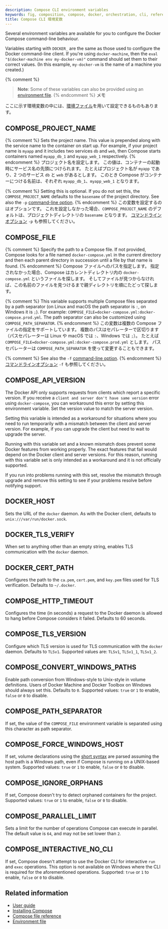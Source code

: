 ```yaml
---
description: Compose CLI environment variables
keywords: fig, composition, compose, docker, orchestration, cli, reference
title: Compose CLI 環境変数
---
```


Several environment variables are available for you to configure the Docker Compose command-line behaviour.

Variables starting with `DOCKER_` are the same as those used to configure the
Docker command-line client. If you're using `docker-machine`, then the `eval "$(docker-machine env my-docker-vm)"` command should set them to their correct values. (In this example, `my-docker-vm` is the name of a machine you created.)

{% comment %}
> **Note**: Some of these variables can also be provided using an
> [environment file](/compose/env-file.md).
{% endcomment %}
> **メモ**
>
ここに示す環境変数の中には、[環境ファイル](/compose/env-file.md)を用いて設定できるものもあります。

## COMPOSE\_PROJECT\_NAME

{% comment %}
Sets the project name. This value is prepended along with the service name to
the container on start up. For example, if your project name is `myapp` and it
includes two services `db` and `web`, then Compose starts containers named
`myapp_db_1` and `myapp_web_1` respectively.
{% endcomment %}
プロジェクト名を設定します。
この値は、コンテナーの起動時にサービス名の先頭につけられます。
たとえばプロジェクト名が `myapp` であり、2 つのサービス `db` と `web` があるとします。
このとき Compose がコンテナーにつける名前は、それぞれ `myapp_db_1`、`myapp_web_1` となります。

{% comment %}
Setting this is optional. If you do not set this, the `COMPOSE_PROJECT_NAME`
defaults to the `basename` of the project directory. See also the `-p`
[command-line option](overview.md).
{% endcomment %}
この変数を設定するのはオプションです。
これを設定しなかった場合、`COMPOSE_PROJECT_NAME` のデフォルトは、プロジェクトディレクトリの `basename` となります。
[コマンドラインオプション](overview.md) `-p` も参照してください。

## COMPOSE\_FILE

{% comment %}
Specify the path to a Compose file. If not provided, Compose looks for a file named
`docker-compose.yml` in the current directory and then each parent directory in
succession until a file by that name is found.
{% endcomment %}
Compose ファイルへのパスを指定します。
指定されなかった場合、Compose はカレントディレクトリ内の `docker-compose.yml` というファイルを探します。
そしてファイルが見つからなければ、この名前のファイルを見つけるまで親ディレクトリを順にたどって探します。

{% comment %}
This variable supports multiple Compose files separated by a path separator (on
Linux and macOS the path separator is `:`, on Windows it is `;`). For example:
`COMPOSE_FILE=docker-compose.yml:docker-compose.prod.yml`. The path separator
can also be customized using `COMPOSE_PATH_SEPARATOR`.
{% endcomment %}
この変数は複数の Compose ファイルの指定をサポートしています。
複数のパスはセパレーターで区切ります（パスセパレーターは Linux や macOS では `:`、Windows では `;`）。
たとえば `COMPOSE_FILE=docker-compose.yml:docker-compose.prod.yml` とします。
パスセパレーターは `COMPOSE_PATH_SEPARATOR` を使って変更することもできます。

{% comment %}
See also the `-f` [command-line option](overview.md).
{% endcomment %}
[コマンドラインオプション](overview.md) `-f` も参照してください。

## COMPOSE\_API\_VERSION

The Docker API only supports requests from clients which report a specific
version. If you receive a `client and server don't have same version` error using
`docker-compose`, you can workaround this error by setting this environment
variable. Set the version value to match the server version.

Setting this variable is intended as a workaround for situations where you need
to run temporarily with a mismatch between the client and server version. For
example, if you can upgrade the client but need to wait to upgrade the server.

Running with this variable set and a known mismatch does prevent some Docker
features from working properly. The exact features that fail would depend on the
Docker client and server versions. For this reason, running with this variable
set is only intended as a workaround and it is not officially supported.

If you run into problems running with this set, resolve the mismatch through
upgrade and remove this setting to see if your problems resolve before notifying
support.

## DOCKER\_HOST

Sets the URL of the `docker` daemon. As with the Docker client, defaults to `unix:///var/run/docker.sock`.

## DOCKER\_TLS\_VERIFY

When set to anything other than an empty string, enables TLS communication with
the `docker` daemon.

## DOCKER\_CERT\_PATH

Configures the path to the `ca.pem`, `cert.pem`, and `key.pem` files used for TLS verification. Defaults to `~/.docker`.

## COMPOSE\_HTTP\_TIMEOUT

Configures the time (in seconds) a request to the Docker daemon is allowed to hang before Compose considers
it failed. Defaults to 60 seconds.

## COMPOSE\_TLS\_VERSION

Configure which TLS version is used for TLS communication with the `docker`
daemon. Defaults to `TLSv1`.
Supported values are: `TLSv1`, `TLSv1_1`, `TLSv1_2`.

## COMPOSE\_CONVERT\_WINDOWS\_PATHS

Enable path conversion from Windows-style to Unix-style in volume definitions.
Users of Docker Machine and Docker Toolbox on Windows should always set this. Defaults to `0`.
Supported values: `true` or `1` to enable, `false` or `0` to disable.

## COMPOSE\_PATH\_SEPARATOR

If set, the value of the `COMPOSE_FILE` environment variable is separated
using this character as path separator.

## COMPOSE\_FORCE\_WINDOWS\_HOST

If set, volume declarations using the [short syntax](../compose-file/index.md#short-syntax-3)
are parsed assuming the host path is a Windows path, even if Compose is
running on a UNIX-based system.
Supported values: `true` or `1` to enable, `false` or `0` to disable.

## COMPOSE\_IGNORE\_ORPHANS

If set, Compose doesn't try to detect orphaned containers for the project.
Supported values: `true` or `1` to enable, `false` or `0` to disable.

## COMPOSE\_PARALLEL\_LIMIT

Sets a limit for the number of operations Compose can execute in parallel. The
default value is `64`, and may not be set lower than `2`.

## COMPOSE\_INTERACTIVE\_NO\_CLI

If set, Compose doesn't attempt to use the Docker CLI for interactive `run`
and `exec` operations. This option is not available on Windows where the CLI
is required for the aforementioned operations.
Supported: `true` or `1` to enable, `false` or `0` to disable.

## Related information

- [User guide](/compose/index.md)
- [Installing Compose](/compose/install.md)
- [Compose file reference](/compose/compose-file.md)
- [Environment file](/compose/env-file.md)
